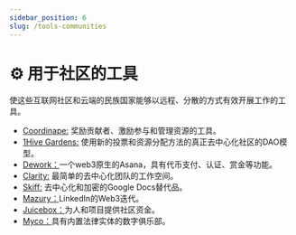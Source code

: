 ```yaml
---
sidebar_position: 6
slug: /tools-communities
---
```


# ⚙️ 用于社区的工具

使这些互联网社区和云端的民族国家能够以远程、分散的方式有效开展工作的工具。

- [Coordinape:](https://coordinape.com/ "Coordinape:") 奖励贡献者、激励参与和管理资源的工具。
- [1Hive Gardens:](https://gardens.1hive.org/ "1Hive Gardens:") 使用新的投票和资源分配方法的真正去中心化社区的DAO模型。
- [Dework：](https://dework.xyz/ "Dework：")一个web3原生的Asana，具有代币支付、认证、赏金等功能。
- [Clarity:](https://www.clarity.so/ "Clarity:") 最简单的去中心化团队的工作空间。
- [Skiff:](https://skiff.org/ "Skiff:") 去中心化和加密的Google Docs替代品。
- [Mazury：](https://mazury.xyz/ "Mazury：")LinkedIn的Web3迭代。
- [Juicebox：](#/ "Juicebox：")为人和项目提供社区资金。
- [Myco：](https://www.myco.space/ "Myco：")具有内置法律实体的数字俱乐部。
